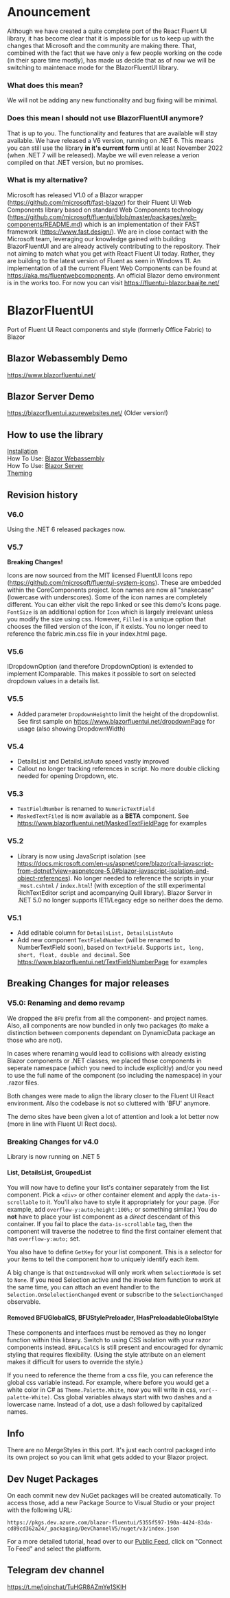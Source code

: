 # Anouncement
Although we have created a quite complete port of the React Fluent UI library, it has become clear that it is impossible for us to keep up with the changes that Microsoft and the community are making there. That, combined with the fact that we have only a few people working on the code (in their spare time mostly), has made us decide that as of now we will be switching to maintenace mode for the BlazorFluentUI library. 

### What does this mean?
We will not be adding any new functionality and bug fixing will be minimal. 

### Does this mean I should not use BlazorFluentUI anymore? 
That is up to you. The functionality and features that are available will stay available. We have released a V6 version, running on .NET 6. This means you can still use the library **in it's current form** until at least November 2022 (when .NET 7 will be released). Maybe we will even release a verion compiled on that .NET version, but no promises. 

### What is my alternative?
Microsoft has released V1.0 of a Blazor wrapper (https://github.com/microsoft/fast-blazor) for their Fluent UI Web Components library based on standard Web Components technology (https://github.com/microsoft/fluentui/blob/master/packages/web-components/README.md) which is an implementation of their FAST framework (https://www.fast.design/). We are in close contact with the Microsoft team, leveraging our knowledge gained with building BlazorFluentUI and are already actively contributing to the repository. Their not aiming to match what you get with React Fluent UI today. Rather, they are building to the latest version of Fluent as seen in Windows 11. An implementation of all the current Fluent Web Components can be found at https://aka.ms/fluentwebcomponents. An official Blazor demo environment is in the works too. For now you can visit https://fluentui-blazor.baaijte.net/ 

# BlazorFluentUI
Port of Fluent UI React components and style (formerly Office Fabric) to Blazor

## Blazor Webassembly Demo
https://www.blazorfluentui.net/

## Blazor Server Demo
https://blazorfluentui.azurewebsites.net/ (Older version!)

## How to use the library
[Installation](https://github.com/BlazorFluentUI/BlazorFluentUI/wiki/Installation) \
How To Use: [Blazor Webassembly](https://github.com/BlazorFluentUI/BlazorFluentUI/wiki/How-To-Use:-Blazor-WebAssembly) \
How To Use: [Blazor Server](https://github.com/BlazorFluentUI/BlazorFluentUI/wiki/How-To-Use:-Blazor-Server) \
[Theming](https://github.com/BlazorFluentUI/BlazorFluentUI/wiki/Theming---defaults-and-custom) 

## Revision history
### V6.0
Using the .NET 6 released packages now.

### V5.7
**Breaking Changes!**

Icons are now sourced from the MIT licensed FluentUI Icons repo (https://github.com/microsoft/fluentui-system-icons).  These are embedded within the CoreComponents project.  Icon names are now all "snakecase" (lowercase with underscores).  Some of the icon names are completely different.  You can either visit the repo linked or see this demo's Icons page.  `FontSize` is an additional option for `Icon` which is largely irrelevant unless you modify the size using css.  However, `Filled` is a unique option that chooses the filled version of the icon, if it exists.  You no longer need to reference the fabric.min.css file in your index.html page.


### V5.6
IDropdownOption (and therefore DropdownOption) is extended to implement IComparable. This makes it possible to sort on selected dropdown values in a details list.

### V5.5
- Added parameter `DropdownHeight`to limit the height of the dropdownlist. See first sample on https://www.blazorfluentui.net/dropdownPage for usage (also showing DropdownWidth)

### V5.4
- DetailsList and DetailsListAuto speed vastly improved
- Callout no longer tracking references in script. No more double clicking needed for opening Dropdown, etc.

### V5.3
- `TextFieldNumber` is renamed to `NumericTextField`
- `MaskedTextFiled` is now available as a **BETA** component. See https://www.blazorfluentui.net/MaskedTextFieldPage for examples

### V5.2
- Library is now using JavaScript isolation (see https://docs.microsoft.com/en-us/aspnet/core/blazor/call-javascript-from-dotnet?view=aspnetcore-5.0#blazor-javascript-isolation-and-object-references). No longer needed to reference the scripts in your `_Host.cshtml` / `index.html`! (with exception of the still experimental RichTextEditor script and acompanying Quill library). Blazor Server in .NET 5.0 no longer supports IE11/Legacy edge so neither does the demo.

### V5.1
- Add editable column for `DetailsList, DetailsListAuto` 
- Add new component `TextFieldNumber` (will be renamed to NumberTextField soon), based on `TextField`. Supports `int, long, short, float, double and decimal`. 
  See https://www.blazorfluentui.net/TextFieldNumberPage for examples


## Breaking Changes for major releases
### V5.0: Renaming and demo revamp
We dropped the `BFU` prefix from all the component- and project names. Also, all components are now bundled in only two packages (to make a distinction between components dependant on DynamicData package an those who are not).

In cases where renaming would lead to collisions with already existing Blazor components or .NET classes, we placed those components in seperate namespace (which you need to include explicitly) and/or you need to use the full name of the component (so including the namespace) in your .razor files.

Both changes were made to align the library closer to the Fluent UI React environment. Also the codebase is not so cluttered with 'BFU' anymore.

The demo sites have been given a lot of attention and look a lot better now (more in line with Fluent UI Rect docs).


### Breaking Changes for v4.0 
Library is now running on .NET 5  

#### List, DetailsList, GroupedList
You will now have to define your list's container separately from the list component.  Pick a `<div>` or other container element and apply the `data-is-scrollable` to it.  You'll also have to style it appropriately for your page.  (For example, add `overflow-y:auto;height:100%;` or something similar.)  You do **not** have to place your list component as a *direct* descendant of this container.  If you fail to place the `data-is-scrollable` tag, then the component will traverse the nodetree to find the first container element that has `overflow-y:auto;` set.

You also have to define `GetKey` for your list component.  This is a selector for your items to tell the component how to uniquely identify each item.  

A big change is that `OnItemInvoked` will only work when `SelectionMode` is set to `None`.   If you need Selection active and the invoke item function to work at the same time, you can attach an event handler to the `Selection.OnSelelectionChanged` event or subscribe to the `SelectionChanged` observable.  

#### Removed BFUGlobalCS, BFUStylePreloader, IHasPreloadableGlobalStyle
These components and interfaces must be removed as they no longer function within this library. Switch to using CSS isolation with your razor components instead.  `BFULocalCS` is still present and encouraged for dynamic styling that requires flexibility.  (Using the style attribute on an element makes it difficult for users to override the style.)

If you need to reference the theme from a css file, you can reference the global css variable instead.  For example, where before you would get a white color in C# as `Theme.Palette.White`, now you will write in css, `var(--palette-White)`.  Css global variables always start with two dashes and a lowercase name.  Instead of a dot, use a dash followed by capitalized names.


## Info
There are no MergeStyles in this port.  It's just each control packaged into its own project so you can limit what gets added to your Blazor project. 

## Dev Nuget Packages
On each commit new dev NuGet packages will be created automatically. To access those, add a new Package Source to Visual Studio or your project with the following URL:

```
https://pkgs.dev.azure.com/blazor-fluentui/5355f597-190a-4424-83da-cd89cd362a24/_packaging/DevChannelV5/nuget/v3/index.json
```
For a more detailed tutorial, head over to our [Public Feed](https://dev.azure.com/blazor-fluentui/Blazor%20FluentUI/_packaging?_a=feed&feed=DevChannelV5), click on "Connect To Feed" and select the platform. 

## Telegram dev channel
https://t.me/joinchat/TuHGR8AZmYe1SKlH

